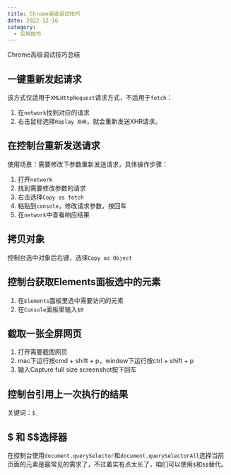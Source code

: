 ```yaml
---
title: Chrome高级调试技巧
date: 2022-12-16
category:
  - 实用技巧
---
```


Chrome高级调试技巧总结

##  一键重新发起请求
该方式仅适用于`XMLHttpRequest`请求方式，不适用于`fetch`：
1. 在`network`找到对应的请求
2. 右击鼠标选择`Replay XHR`，就会重新发送XHR请求。

## 在控制台重新发送请求

使用场景：需要修改下参数重新发送请求，具体操作步骤：
1. 打开`network`
2. 找到需要修改参数的请求
3. 右击选择`Copy as fetch`
4. 粘贴到`console`，修改请求参数，按回车
5. 在`network`中查看响应结果


## 拷贝对象
控制台选中对象后右键，选择`Copy as Object`

## 控制台获取Elements面板选中的元素
1. 在`Elements`面板里选中需要访问的元素
2. 在`Console`面板里输入`$0`
## 截取一张全屏网页

1. 打开需要截图网页
2. mac下运行按cmd + shift + p，window下运行按ctrl + shift + p
3. 输入Capture full size screenshot按下回车

## 控制台引用上一次执行的结果

关键词：`$_`

## $ 和 $$选择器

在控制台使用`document.querySelector`和`document.querySelectorAll`选择当前页面的元素是最常见的需求了，不过着实有点太长了，咱们可以使用`$`和`$$`替代。